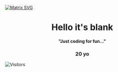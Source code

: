   [![Matrix SVG](https://raw.githubusercontent.com/rodrigograca31/rodrigograca31/master/matrix.svg)](https://www.youtube.com/watch?v=SDkAGkd4NLc) 
<p>
  <h1 align="center"><b>Hello it's blank</b></h1>
  <h4 align="center"><b>"Just coding for fun..."</b></h4>
</p>

<p>
  <h3 align="center">20 yo</h3>
</p>

![Visitors](https://views-counter.vercel.app/badge?pageId=blaannk&leftColor=000000&rightColor=0adb3f&type=unique&label=Adventurers&style=none)
